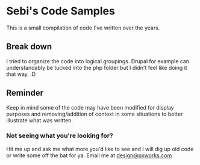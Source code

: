 # Sebi's Code Samples

This is a small compilation of code I've written over the years. 

## Break down

I tried to organize the code into logical groupings. Drupal for example can understandably be tucked into the php folder but I didn't feel like doing it that way. :D

## Reminder

Keep in mind some of the code may have been modified for display purposes and removing/addition of context in some situations to better illustrate what was written.

### Not seeing what you're looking for?
Hit me up and ask me what more you'd like to see and I will dig up old code or write some off the bat for ya. Email me at [design@pxworks.com](mailto:design@pxworks.com)
 
